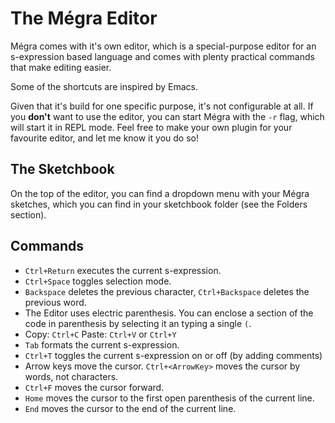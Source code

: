 # The Mégra Editor

Mégra comes with it's own editor, which is a special-purpose editor for an s-expression based language and comes with 
plenty practical commands that make editing easier. 

Some of the shortcuts are inspired by Emacs.

Given that it's build for one specific purpose, it's not configurable at all. 
If you **don't** want to use the editor, you can start Mégra with the `-r` flag, which will start it in REPL mode. Feel free to make 
your own plugin for your favourite editor, and let me know it you do so!

## The Sketchbook

On the top of the editor, you can find a dropdown menu with your Mégra sketches, which you can find in your sketchbook folder (see the Folders section).

## Commands

* `Ctrl+Return` executes the current s-expression.
* `Ctrl+Space` toggles selection mode.
* `Backspace` deletes the previous character, `Ctrl+Backspace` deletes the previous word.
* The Editor uses electric parenthesis. You can enclose a section of the code in parenthesis by selecting it an typing a single `(`.
* Copy: `Ctrl+C` Paste: `Ctrl+V` or `Ctrl+Y`
* `Tab` formats the current s-expression.
* `Ctrl+T` toggles the current s-expression on or off (by adding comments)
* Arrow keys move the cursor. `Ctrl+<ArrowKey>` moves the cursor by words, not characters.
* `Ctrl+F` moves the cursor forward.
* `Home` moves the cursor to the first open parenthesis of the current line.
* `End` moves the cursor to the end of the current line.
